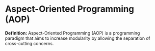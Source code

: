 # Aspect-Oriented Programming (AOP)
**Definition:** Aspect-Oriented Programming (AOP) is a programming paradigm that aims to increase modularity by allowing the separation of cross-cutting concerns.

